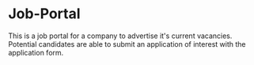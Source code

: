 # Job-Portal
This is a job portal for a company to advertise it's current vacancies.
Potential candidates are able to submit an application of interest with the application form.